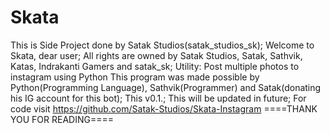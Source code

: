 # Skata
This is Side Project done by Satak Studios(satak_studios_sk);
Welcome to Skata, dear user;
All rights are owned by Satak Studios, Satak, Sathvik, Katas, Indrakanti Gamers and satak_sk;
Utility:
Post multiple photos to instagram using Python
This program was made possible by Python(Programming Language), Sathvik(Programmer) and Satak(donating his IG account for this bot);
This v0.1.; This will be updated in future;
 For code visit https://github.com/Satak-Studios/Skata-Instagram
====THANK YOU FOR READING====
